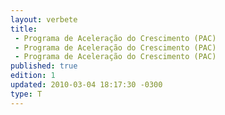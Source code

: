 ```yaml
---
layout: verbete
title:
 - Programa de Aceleração do Crescimento (PAC)
 - Programa de Aceleração do Crescimento (PAC)
 - Programa de Aceleração do Crescimento (PAC)
published: true
edition: 1  
updated: 2010-03-04 18:17:30 -0300
type: T
---
```


